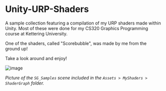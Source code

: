 # Unity-URP-Shaders
A sample collection featuring a compilation of my URP shaders made within Unity. Most of these were done for my CS320 Graphics Programming course at Kettering University.

One of the shaders, called "Scorebubble", was made by me from the ground up!

Take a look around and enjoy!

![image](https://github.com/Bsting118/Unity-URP-Shaders/assets/67481528/35d18595-425b-4766-9de2-097db84e1b0e)

_Picture of the `SG_Samples` scene included in the `Assets > MyShaders > ShaderGraph` folder._

